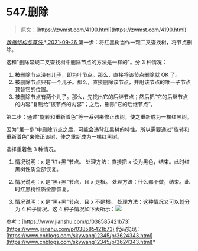 <!--yml
category: 未分类
date: 0001-01-01 00:00:00
--->

# 547.删除

> 原文：[https://zwmst.com/4190.html](https://zwmst.com/4190.html)

   [ *数据结构与算法* ](https://zwmst.com/%e6%95%b0%e6%8d%ae%e7%bb%93%e6%9e%84%e4%b8%8e%e7%ae%97%e6%b3%95)*[ <time datetime="2021-09-27T01:21:49+08:00"> 2021-09-26 </time> ](https://zwmst.com/4190.html)  第一步：将红黑树当作一颗二叉查找树，将节点删除。

这和"删除常规二叉查找树中删除节点的方法是一样的"。分 3 种情况：

1.  被删除节点没有儿子，即为叶节点。那么，直接将该节点删除就 OK 了。
2.  被删除节点只有一个儿子。那么，直接删除该节点，并用该节点的唯一子节点顶替它的位置。
3.  被删除节点有两个儿子。那么，先找出它的后继节点；然后把“它的后继节点的内容”复制给“该节点的内容”；之后，删除“它的后继节点”。

第二步：通过"旋转和重新着色"等一系列来修正该树，使之重新成为一棵红黑树。

因为"第一步"中删除节点之后，可能会违背红黑树的特性。所以需要通过"旋转和重新着色"来修正该树，使之重新成为一棵红黑树。

选择重着色 3 种情况。

1.  情况说明：x 是“红+黑”节点。
    处理方法：直接把 x 设为黑色，结束。此时红黑树性质全部恢复。

2.  情况说明：x 是“黑+黑”节点，且 x 是根。
    处理方法：什么都不做，结束。此时红黑树性质全部恢复。

3.  情况说明：x 是“黑+黑”节点，且 x 不是根。
    处理方法：这种情况又可以划分为 4 种子情况。这 4 种子情况如下表所示：![](img/3ff673f8b56143464354fcb4862d3aa0.png)

参考：[https://www.jianshu.com/p/038585421b73](https://www.jianshu.com/p/038585421b73)
代码实现：[https://www.cnblogs.com/skywang12345/p/3624343.html](https://www.cnblogs.com/skywang12345/p/3624343.html)*